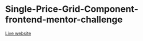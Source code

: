 # Single-Price-Grid-Component-frontend-mentor-challenge
[Live website](https://dawid-kolankowski.github.io/Single-Price-Grid-Component-frontend-mentor-challenge/)
